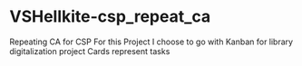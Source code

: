 # VSHellkite-csp_repeat_ca
Repeating CA for CSP
For this Project I choose to go with Kanban for library digitalization project
Cards represent tasks
